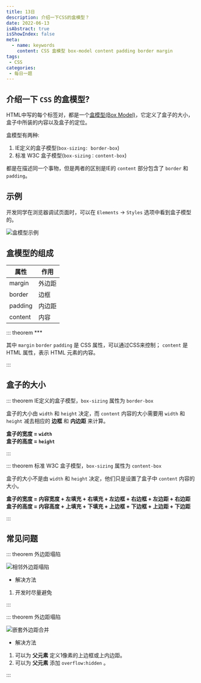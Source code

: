 ```yaml
---
title: 13日
description: 介绍一下CSS的盒模型？
date: 2022-06-13
isAbstract: true
isShowIndex: false
meta:
  - name: keywords
    content: CSS 盒模型 box-model content padding border margin
tags:
 - CSS 
categories:
 - 每日一题
---
```


## 介绍一下 `CSS` 的盒模型?

HTML中写的每个标签对，都是一个[盒模型(Box Model)](https://www.runoob.com/css/css-boxmodel.html)，它定义了盒子的大小，盒子中所装的内容以及盒子的定位。
<!-- more -->
盒模型有两种:
1. IE定义的盒子模型(`box-sizing: border-box`)
2. 标准 W3C 盒子模型(`box-sizing：content-box`)

都是在描述同一个事物，但是两者的区别是IE的 `content` 部分包含了 `border` 和 `padding`。

## 示例

开发同学在浏览器调试页面时，可以在 `Elements` -> `Styles` 选项中看到盒子模型的。

![盒模型示例](https://cdn.rayshine.site/BoxModel/box-model.png)


## 盒模型的组成

| 属性 | 作用 |
|  ----  | ----  |
| margin | 外边距 |
| border | 边框 |
| padding | 内边距 |
| content | 内容 |

::: theorem ***

其中 `margin` `border` `padding` 是 CSS 属性，可以通过CSS来控制； `content` 是 HTML 属性，表示 HTML 元素的内容。

:::

## 盒子的大小

::: theorem IE定义的盒子模型，`box-sizing` 属性为 `border-box`

盒子的大小由 `width` 和 `height` 决定，而 `content` 内容的大小需要用 `width` 和 `height` 减去相应的 **边框** 和 **内边距** 来计算。

**盒子的宽度 = `width`**
<br />
**盒子的高度 = `height`**

:::

::: theorem 标准 W3C 盒子模型，`box-sizing` 属性为 `content-box`

盒子的大小不是由 `width` 和 `height` 决定，他们只是设置了盒子中 `content` 内容的大小。

**盒子的宽度 = 内容宽度 + 左填充 + 右填充 + 左边框 + 右边框 + 左边距 + 右边距**
<br />
**盒子的高度 = 内容高度 + 上填充 + 下填充 + 上边框 + 下边框 + 上边距 + 下边距**

:::

## 常见问题

::: theorem 外边距塌陷

![相邻外边距塌陷](https://cdn.rayshine.site/BoxModel/相邻外边距塌陷.png)

- 解决方法
1. 开发时尽量避免

:::

::: theorem 外边距塌陷

![嵌套外边距合并](https://cdn.rayshine.site/BoxModel/嵌套外边距合并.png)

- 解决方法
1. 可以为 **父元素** 定义1像素的上边框或上内边距。
2. 可以为 **父元素** 添加 `overflow:hidden` 。

:::


